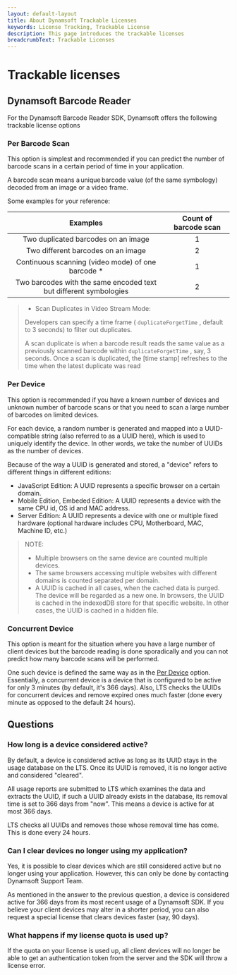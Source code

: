 ```yaml
---
layout: default-layout
title: About Dynamsoft Trackable Licenses
keywords: License Tracking, Trackable License
description: This page introduces the trackable licenses
breadcrumbText: Trackable Licenses
---
```


# Trackable licenses

## Dynamsoft Barcode Reader

For the Dynamsoft Barcode Reader SDK, Dynamsoft offers the following trackable license options

### Per Barcode Scan

This option is simplest and recommended if you can predict the number of barcode scans in a certain period of time in your application.

A barcode scan means a unique barcode value (of the same symbology) decoded from an image or a video frame.

Some examples for your reference:

| Examples	| Count of barcode scan |
|:-:|:-:|
| Two duplicated barcodes on an image | 1 |
| Two different barcodes on an image | 2 |
| Continuous scanning (video mode) of one barcode * | 1 |
| Two barcodes with the same encoded text but different symbologies | 2 |

> * Scan Duplicates in Video Stream Mode:
>  
> Developers can specify a time frame ( `duplicateForgetTime` , default to 3 seconds) to filter out duplicates.
>
> A scan duplicate is when a barcode result reads the same value as a previously scanned barcode within `duplicateForgetTime` , say, 3 seconds. Once a scan is duplicated, the [time stamp] refreshes to the time when the latest duplicate was read

### Per Device

This option is recommended if you have a known number of devices and unknown number of barcode scans or that you need to scan a large number of barcodes on limited devices.

For each device, a random number is generated and mapped into a UUID-compatible string (also referred to as a UUID here), which is used to uniquely identify the device. In other words, we take the number of UUIDs as the number of devices.

Because of the way a UUID is generated and stored, a "device" refers to different things in different editions:

* JavaScript Edition: A UUID represents a specific browser on a certain domain.
* Mobile Edition, Embeded Edition: A UUID represents a device with the same CPU id, OS id and MAC address.
* Server Edition: A UUID represents a device with one or multiple fixed hardware (optional hardware includes CPU, Motherboard, MAC, Machine ID, etc.)

> NOTE:
>  
> * Multiple browsers on the same device are counted multiple devices.
> * The same browsers accessing multiple websites with different domains is counted separated per domain.
> * A UUID is cached in all cases, when the cached data is purged. The device will be regarded as a new one. In browsers, the UUID is cached in the indexedDB store for that specific website. In other cases, the UUID is cached in a hidden file.

### Concurrent Device

This option is meant for the situation where you have a large number of client devices but the barcode reading is done sporadically and you can not predict how many barcode scans will be performed.

One such device is defined the same way as in the [Per Device](#per-device) option. Essentially, a concurrent device is a device that is configured to be active for only 3 minutes (by default, it's 366 days). Also, LTS checks the UUIDs for concurrent devices and remove expired ones much faster (done every minute as opposed to the default 24 hours).

## Questions

### How long is a device considered active?

By default, a device is considered active as long as its UUID stays in the usage database on the LTS. Once its UUID is removed, it is no longer active and considered "cleared".

All usage reports are submitted to LTS which examines the data and extracts the UUID, if such a UUID already exists in the database, its removal time is set to 366 days from "now". This means a device is active for at most 366 days.

LTS checks all UUIDs and removes those whose removal time has come. This is done every 24 hours.

### Can I clear devices no longer using my application?

Yes, it is possible to clear devices which are still considered active but no longer using your application. However, this can only be done by contacting Dynamsoft Support Team. 

As mentioned in the answer to the previous question, a device is considered active for 366 days from its most recent usage of a Dynamsoft SDK. If you believe your client devices may alter in a shorter period, you can also request a special license that clears devices faster (say, 90 days).

### What happens if my license quota is used up?

If the quota on your license is used up, all client devices will no longer be able to get an authentication token from the server and the SDK will throw a license error.
